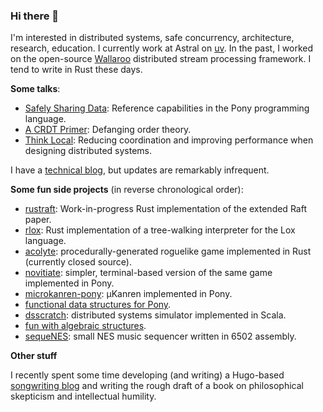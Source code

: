 ### Hi there 👋

I'm interested in distributed systems, safe concurrency, architecture, research, education. I currently work at Astral on [uv](https://github.com/astral-sh/uv). In the past, I worked on the open-source [Wallaroo](https://github.com/WallarooLabs/wally) distributed stream processing framework. I tend to write in Rust these days.

__Some talks__:
* [Safely Sharing Data](https://www.youtube.com/watch?v=u1JfYa413fY): Reference capabilities in the Pony programming language.
* [A CRDT Primer](https://www.youtube.com/watch?v=OOlnp2bZVRs): Defanging order theory.
* [Think Local](https://talks.codemotion.com/think-local-reducing-coordination-and-im): Reducing coordination and improving performance when designing distributed systems.

I have a [technical blog](http://jtfmumm.com/blog), but updates are remarkably infrequent.

__Some fun side projects__ (in reverse chronological order):
* [rustraft](https://github.com/jtfmumm/rustraft): Work-in-progress Rust implementation of the extended Raft paper.
* [rlox](https://github.com/jtfmumm/rlox): Rust implementation of a tree-walking interpreter for the Lox language.
* [acolyte](https://github.com/jtfmumm/acolyte): procedurally-generated roguelike game implemented in Rust (currently closed source).
* [novitiate](https://github.com/jtfmumm/novitiate): simpler, terminal-based version of the same game implemented in Pony.
* [microkanren-pony](https://github.com/jtfmumm/microkanren-pony): μKanren implemented in Pony.
* [functional data structures for Pony](https://github.com/jtfmumm/pony-functional-data).
* [dsscratch](https://github.com/jtfmumm/fitzroy): distributed systems simulator implemented in Scala.
* [fun with algebraic structures](https://github.com/jtfmumm/algebraic-structures).
* [sequeNES](https://github.com/jtfmumm/sequeNES): small NES music sequencer written in 6502 assembly.

__Other stuff__

I recently spent some time developing (and writing) a Hugo-based [songwriting blog](https://organizingsound.com) and writing the rough draft of a book on philosophical skepticism and intellectual humility.

